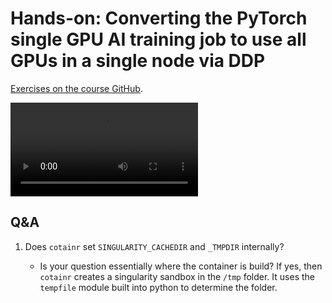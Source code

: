 # Hands-on: Converting the PyTorch single GPU AI training job to use all GPUs in a single node via DDP

[Exercises on the course GitHub](https://github.com/Lumi-supercomputer/Getting_Started_with_AI_workshop/tree/ai-20251009/08_Scaling_to_multiple_GPUs).

<!--
[Exercises on the course GitHub](https://github.com/Lumi-supercomputer/Getting_Started_with_AI_workshop/tree/main/08_Scaling_to_multiple_GPUs).
-->

<!--
A video recording of the discussion of the solution will follow.
-->

<video src="https://462000265.lumidata.eu/ai-20251008/recordings/E08_MultipleGPUs.mp4" controls="controls"></video>


## Q&A

1.  Does `cotainr` set `SINGULARITY_CACHEDIR` and `_TMPDIR` internally?

    -   Is your question essentially where the container is build? If yes, 
        then `cotainr` creates a singularity sandbox in the `/tmp` folder. 
        It uses the `tempfile` module built into python to determine the folder. 


